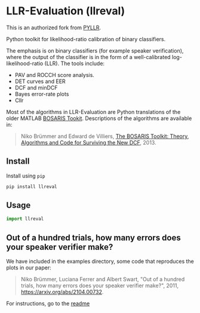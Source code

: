 # LLR-Evaluation (llreval)

This is an authorized fork from [PYLLR](https://github.com/bsxfan/PYLLR).

Python toolkit for likelihood-ratio calibration of binary classifiers.

The emphasis is on binary classifiers (for example speaker verification), where the output of the classifier is in the form of a well-calibrated log-likelihood-ratio (LLR). The tools include:
- PAV and ROCCH score analysis.
- DET curves and EER
- DCF and minDCF
- Bayes error-rate plots
- Cllr

Most of the algorithms in LLR-Evaluation are Python translations of the older MATLAB [BOSARIS Tookit](https://sites.google.com/site/bosaristoolkit/). Descriptions of the algorithms are available in:

> Niko Brümmer and Edward de Villiers, [The BOSARIS Toolkit: Theory, Algorithms and Code for Surviving the New DCF](https://arxiv.org/abs/1304.2865), 2013.

## Install

Install using `pip`
```sh
pip install llreval
```

## Usage

```python
import llreval
```

## Out of a hundred trials, how many errors does your speaker verifier make?
We have included in the examples directory, some code that reproduces the plots in our paper:

> Niko Brümmer, Luciana Ferrer and Albert Swart, "Out of a hundred trials, how many errors does your speaker verifier make?", 2011, https://arxiv.org/abs/2104.00732.

For instructions, go to the [readme](https://github.com/davidavdav/llreval/tree/main/examples/interspeech2021/README.md)


